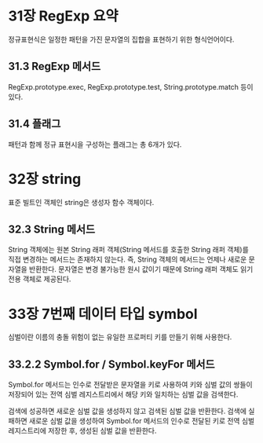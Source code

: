 # 31장 RegExp 요약

정규표현식은 일정한 패턴을 가진 문자열의 집합을 표현하기 위한 형식언어이다.

## 31.3 RegExp 메서드
RegExp.prototype.exec, RegExp.prototype.test, String.prototype.match 등이 있다.

## 31.4 플래그

패턴과 함께 정규 표현시을 구성하는 플래그는 총 6개가 있다.

# 32장 string

표준 빌트인 객체인 string은 생성자 함수 객체이다.

## 32.3 String 메서드
String 객체에는 원본 String 래퍼 객체(String 메서드를 호출한 String 래퍼 객체)를 직접 변경하는 메서드는 존재하지 않는다. 즉, String 객체의 메서드는 언제나 새로운 문자열을 반환한다. 문자열은 변경 불가능한 원시 값이기 때문에 String 래퍼 객체도 읽기 전용 객체로 제공된다.

# 33장 7번째 데이터 타입 symbol

심벌이란 이름의 충돌 위험이 없는 유일한 프로퍼티 키를 만들기 위해 사용한다.

## 33.2.2 Symbol.for / Symbol.keyFor 메서드
Symbol.for 메서드는 인수로 전달받은 문자열을 키로 사용하여 키와 심벌 값의 쌍들이 저장되어 있는 전역 심벌 레지스트리에서 해당 키와 일치하는 심벌 값을 검색한다.

검색에 성공하면 새로운 심벌 값을 생성하지 않고 검색된 심벌 값을 반환한다.
검색에 실패하면 새로운 심벌 값을 생성하여 Symbol.for 메서드의 인수로 전달된 키로 전역 심벌 레지스트리에 저장한 후, 생성된 심벌 값을 반환한다.
